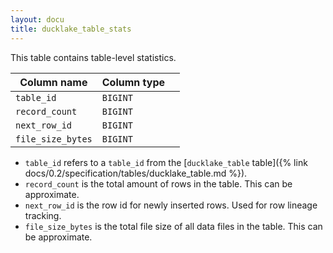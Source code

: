 ```yaml
---
layout: docu
title: ducklake_table_stats
---
```


This table contains table-level statistics.

| Column name       | Column type |             |
| ----------------- | ----------- | ----------- |
| `table_id`        | `BIGINT`    |             |
| `record_count`    | `BIGINT`    |             |
| `next_row_id`     | `BIGINT`    |             |
| `file_size_bytes` | `BIGINT`    |             |

- `table_id` refers to a `table_id` from the [`ducklake_table` table]({% link docs/0.2/specification/tables/ducklake_table.md %}).
- `record_count` is the total amount of rows in the table. This can be approximate.
- `next_row_id` is the row id for newly inserted rows. Used for row lineage tracking.
- `file_size_bytes` is the total file size of all data files in the table. This can be approximate.
